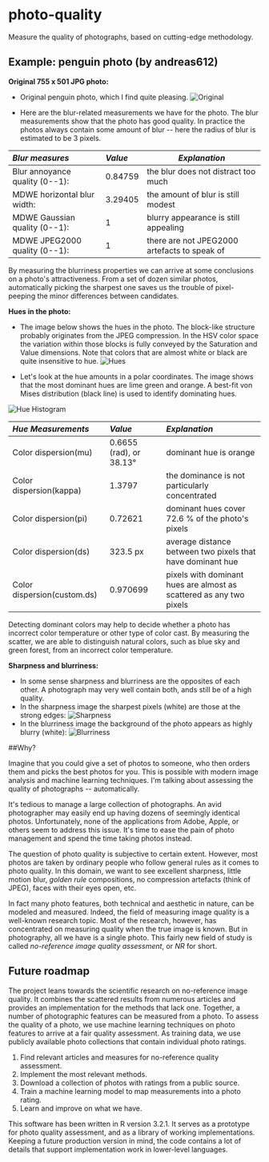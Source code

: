 # photo-quality
Measure the quality of photographs, based on cutting-edge methodology.

## Example: penguin photo (by andreas612)

**Original 755 x 501 JPG photo:**

* Original penguin photo, which I find quite pleasing.
![Original](http://www.elisanet.fi/esajakatja/valokuvat/pq/penguin.jpg)

* Here are the blur-related  measurements we have for the photo.
The blur measurements show that the photo has good quality. In practice the photos
always contain some amount of blur -- here the radius of blur is estimated to be 3 pixels.

| *Blur measures*                     | *Value*   | *Explanation* |
| :----------------------------------- | :------- | ------------- |
|   Blur annoyance quality (0--1):   | 0.84759 | the blur does not distract too much |
|   MDWE horizontal blur width:      | 3.29405 | the amount of blur is still modest |
|   MDWE Gaussian quality (0--1):    | 1       | blurry appearance is still appealing |
|   MDWE JPEG2000 quality (0--1):    | 1       | there are not JPEG2000 artefacts to speak of |

By measuring the blurriness properties we can arrive at some conclusions on
a photo's attractiveness. From a set of dozen similar photos, automatically picking the sharpest
one saves us the trouble of pixel-peeping the minor differences between candidates.

**Hues in the photo:**
* The image below shows the hues in the photo. The block-like structure probably originates from the JPEG compression.
In the HSV color space the variation within those blocks is fully conveyed by the Saturation and
Value dimensions. Note that colors that are almost white or black are quite insensitive to hue.
![Hues](http://www.elisanet.fi/esajakatja/valokuvat/pq/penguin-hue.png)

* Let's look at the hue amounts in a polar coordinates.
The image shows that the most dominant hues are lime green and orange.
A best-fit von Mises distribution (black line) is used to identify dominating hues.

![Hue Histogram](http://www.elisanet.fi/esajakatja/valokuvat/pq/penguin-hue-histogram.png)


| *Hue Measurements* | *Value* | *Explanation* |
| :--------------- | :---- | :--- |
| Color dispersion(mu) | 0.6655 (rad), or 38.13&deg; | dominant hue is orange |
| Color dispersion(kappa) | 1.3797 | the dominance is not particularly concentrated |
| Color dispersion(pi) | 0.72621 | dominant hues cover 72.6 % of the photo's pixels |
| Color dispersion(ds) | 323.5 px | average distance between two pixels that have dominant hue |
| Color dispersion(custom.ds) | 0.970699 | pixels with dominant hues are almost as scattered as any two pixels |

Detecting dominant colors may help to decide whether a photo has incorrect color temperature
or other type of color cast. By measuring the scatter, we are able to distinguish natural colors, such as blue sky and green forest,
from an incorrect color temperature.

**Sharpness and blurriness:**
* In some sense sharpness and blurriness are the opposites of each other. A photograph may very well contain both, ands still be of a high quality.
* In the sharpness image the sharpest pixels (white) are those at the strong edges:
![Sharpness](http://www.elisanet.fi/esajakatja/valokuvat/pq/penguin-sharpness.png)
* In the blurriness image the background of the photo appears as highly blurry (white):
![Blurriness](http://www.elisanet.fi/esajakatja/valokuvat/pq/penguin-blurriness.png)

##Why?

Imagine that you could give a set of photos to someone, who then orders them and picks the best photos for you. This is possible with modern image analysis and machine learning techniques. I'm talking about assessing the quality of photographs -- automatically.

It's tedious to manage a large collection of photographs. An avid photographer may easily end up having dozens of seemingly identical photos. Unfortunately, none of the applications from Adobe, Apple, or others seem to address this issue. It's time to ease the pain of photo management and spend the time taking photos instead.

The question of photo quality is subjective to certain extent. However, most photos are taken by ordinary people who follow general rules as it comes to photo quality. In this domain, we want to see excellent sharpness, little motion blur, *golden rule* compositions, no compression artefacts (think of JPEG), faces with their eyes open, etc.

In fact many photo features, both technical and aesthetic in nature, can be modeled and measured. Indeed, the field of measuring image quality is a well-known research topic. Most of the research, however, has concentrated on measuring quality when the true image is known. But in photography, all we have is a single photo. This fairly new field of study is called *no-reference image quality assessment*, or *NR* for short.

## Future roadmap

The project leans towards the scientific research on no-reference image quality. It combines the scattered results from numerous articles and provides an implementation for the methods that lack one. Together, a number of photographic features can be measured from a photo. To assess the quality of a photo, we use machine learning techniques on photo features to arrive at a fair quality assessment. As training data, we use publicly available photo collections that contain individual photo ratings.

1. Find relevant articles and measures for no-reference quality assessment.
2. Implement the most relevant methods.
3. Download a collection of photos with ratings from a public source.
4. Train a machine learning model to map measurements into a photo rating.
5. Learn and improve on what we have.


This software has been written in R version 3.2.1. It serves as a
prototype for photo quality assessment, and as a library of working implementations.
Keeping a future production version in mind, the code contains a lot of details
that support implementation work in lower-level languages.

